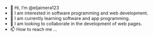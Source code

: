 - 👋 Hi, I’m @eljaimera123
- 👀 I am interested in software programming and web development.
- 🌱 I am currently learning software and app programming.
- 💞️ I am looking to collaborate in the development of web pages.
- 📫 How to reach me ...

<!---
eljaimera123/eljaimera123 is a ✨ special ✨ repository because its `README.md` (this file) appears on your GitHub profile.
You can click the Preview link to take a look at your changes.
--->
